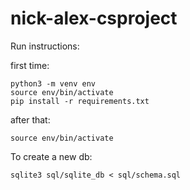 # nick-alex-csproject

Run instructions:

first time:
```
python3 -m venv env
source env/bin/activate
pip install -r requirements.txt
```

after that:
```
source env/bin/activate
```

To create a new db:

```
sqlite3 sql/sqlite_db < sql/schema.sql
```